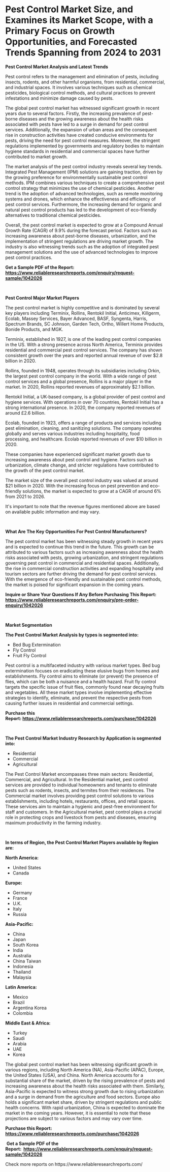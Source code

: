 <p><h1>Pest Control Market Size, and Examines its Market Scope, with a Primary Focus on Growth Opportunities, and Forecasted Trends Spanning from 2024 to 2031</h1></p><p><strong>Pest Control Market Analysis and Latest Trends</strong></p>
<p><p>Pest control refers to the management and elimination of pests, including insects, rodents, and other harmful organisms, from residential, commercial, and industrial spaces. It involves various techniques such as chemical pesticides, biological control methods, and cultural practices to prevent infestations and minimize damage caused by pests.</p><p>The global pest control market has witnessed significant growth in recent years due to several factors. Firstly, the increasing prevalence of pest-borne diseases and the growing awareness about the health risks associated with pests have led to a surge in demand for pest control services. Additionally, the expansion of urban areas and the consequent rise in construction activities have created conducive environments for pests, driving the need for pest control measures. Moreover, the stringent regulations implemented by governments and regulatory bodies to maintain hygiene standards in residential and commercial spaces have further contributed to market growth.</p><p>The market analysis of the pest control industry reveals several key trends. Integrated Pest Management (IPM) solutions are gaining traction, driven by the growing preference for environmentally sustainable pest control methods. IPM combines various techniques to create a comprehensive pest control strategy that minimizes the use of chemical pesticides. Another trend is the adoption of advanced technologies, such as remote monitoring systems and drones, which enhance the effectiveness and efficiency of pest control services. Furthermore, the increasing demand for organic and natural pest control products has led to the development of eco-friendly alternatives to traditional chemical pesticides.</p><p>Overall, the pest control market is expected to grow at a Compound Annual Growth Rate (CAGR) of 9.9% during the forecast period. Factors such as increasing awareness about pest-borne diseases, urbanization, and the implementation of stringent regulations are driving market growth. The industry is also witnessing trends such as the adoption of integrated pest management solutions and the use of advanced technologies to improve pest control practices.</p></p>
<p><strong>Get a Sample PDF of the Report:&nbsp; <a href="https://www.reliableresearchreports.com/enquiry/request-sample/1042026">https://www.reliableresearchreports.com/enquiry/request-sample/1042026</a></strong></p>
<p>&nbsp;</p>
<p><strong>Pest Control Major Market Players</strong></p>
<p><p>The pest control market is highly competitive and is dominated by several key players including Terminix, Rollins, Rentokil Initial, Anticimex, Killgerm, Ecolab, Massey Services, Bayer Advanced, BASF, Syngenta, Harris, Spectrum Brands, SC Johnson, Garden Tech, Ortho, Willert Home Products, Bonide Products, and MGK.</p><p>Terminix, established in 1927, is one of the leading pest control companies in the US. With a strong presence across North America, Terminix provides residential and commercial pest control services. The company has shown consistent growth over the years and reported annual revenue of over $2.8 billion in 2020.</p><p>Rollins, founded in 1948, operates through its subsidiaries including Orkin, the largest pest control company in the world. With a wide range of pest control services and a global presence, Rollins is a major player in the market. In 2020, Rollins reported revenues of approximately $2.1 billion.</p><p>Rentokil Initial, a UK-based company, is a global provider of pest control and hygiene services. With operations in over 70 countries, Rentokil Initial has a strong international presence. In 2020, the company reported revenues of around £2.6 billion.</p><p>Ecolab, founded in 1923, offers a range of products and services including pest elimination, cleaning, and sanitizing solutions. The company operates globally and serves various industries including hospitality, food processing, and healthcare. Ecolab reported revenues of over $10 billion in 2020.</p><p>These companies have experienced significant market growth due to increasing awareness about pest control and hygiene. Factors such as urbanization, climate change, and stricter regulations have contributed to the growth of the pest control market.</p><p>The market size of the overall pest control industry was valued at around $21 billion in 2020. With the increasing focus on pest prevention and eco-friendly solutions, the market is expected to grow at a CAGR of around 6% from 2021 to 2026.</p><p>It's important to note that the revenue figures mentioned above are based on available public information and may vary.</p></p>
<p>&nbsp;</p>
<p><strong>What Are The Key Opportunities For Pest Control Manufacturers?</strong></p>
<p><p>The pest control market has been witnessing steady growth in recent years and is expected to continue this trend in the future. This growth can be attributed to various factors such as increasing awareness about the health risks associated with pests, growing urbanization, and stringent regulations governing pest control in commercial and residential spaces. Additionally, the rise in commercial construction activities and expanding hospitality and tourism sectors are further driving the demand for pest control services. With the emergence of eco-friendly and sustainable pest control methods, the market is poised for significant expansion in the coming years.</p></p>
<p><strong>Inquire or Share Your Questions If Any Before Purchasing This Report: <a href="https://www.reliableresearchreports.com/enquiry/pre-order-enquiry/1042026">https://www.reliableresearchreports.com/enquiry/pre-order-enquiry/1042026</a></strong></p>
<p>&nbsp;</p>
<p><strong>Market Segmentation</strong></p>
<p><strong>The Pest Control Market Analysis by types is segmented into:</strong></p>
<p><ul><li>Bed Bug Extermination</li><li>Fly Control</li><li>Fruit Fly Control</li></ul></p>
<p><p>Pest control is a multifaceted industry with various market types. Bed bug extermination focuses on eradicating these elusive bugs from homes and establishments. Fly control aims to eliminate (or prevent) the presence of flies, which can be both a nuisance and a health hazard. Fruit fly control targets the specific issue of fruit flies, commonly found near decaying fruits and vegetables. All these market types involve implementing effective strategies to identify, eliminate, and prevent the respective pests from causing further issues in residential and commercial settings.</p></p>
<p><strong>Purchase this Report:&nbsp;<a href="https://www.reliableresearchreports.com/purchase/1042026">https://www.reliableresearchreports.com/purchase/1042026</a></strong></p>
<p>&nbsp;</p>
<p><strong>The Pest Control Market Industry Research by Application is segmented into:</strong></p>
<p><ul><li>Residential</li><li>Commercial</li><li>Agricultural</li></ul></p>
<p><p>The Pest Control Market encompasses three main sectors: Residential, Commercial, and Agricultural. In the Residential market, pest control services are provided to individual homeowners and tenants to eliminate pests such as rodents, insects, and termites from their residences. The Commercial market involves providing pest control solutions to various establishments, including hotels, restaurants, offices, and retail spaces. These services aim to maintain a hygienic and pest-free environment for staff and customers. In the Agricultural market, pest control plays a crucial role in protecting crops and livestock from pests and diseases, ensuring maximum productivity in the farming industry.</p></p>
<p>&nbsp;</p>
<p><strong>In terms of Region, the Pest Control Market Players available by Region are:</strong></p>
<p>
    <p> <strong> North America: </strong>
        <ul>
            <li>United States</li>
            <li>Canada</li>
        </ul>
        </p> 
    <p> <strong> Europe: </strong>
        <ul>
            <li>Germany</li>
            <li>France</li>
            <li>U.K.</li>
            <li>Italy</li>
            <li>Russia</li>
        </ul>
        </p> 
    <p> <strong> Asia-Pacific: </strong>
        <ul>
            <li>China</li>
            <li>Japan</li>
            <li>South Korea</li>
            <li>India</li>
            <li>Australia</li>
            <li>China Taiwan</li>
            <li>Indonesia</li>
            <li>Thailand</li>
            <li>Malaysia</li>
        </ul>
        </p> 
    <p> <strong> Latin America: </strong>
        <ul>
            <li>Mexico</li>
            <li>Brazil</li>
            <li>Argentina Korea</li>
            <li>Colombia</li>
        </ul>
        </p> 
    <p> <strong> Middle East & Africa: </strong>
        <ul>
            <li>Turkey</li>
            <li>Saudi</li>
            <li>Arabia</li>
            <li>UAE</li>
            <li>Korea</li>
        </ul>
    </p>
    </p>
<p><p>The global pest control market has been witnessing significant growth in various regions, including North America (NA), Asia-Pacific (APAC), Europe, the United States (USA), and China. North America accounts for a substantial share of the market, driven by the rising prevalence of pests and increasing awareness about the health risks associated with them. Similarly, Asia-Pacific is expected to witness strong growth due to rising urbanization and a surge in demand from the agriculture and food sectors. Europe also holds a significant market share, driven by stringent regulations and public health concerns. With rapid urbanization, China is expected to dominate the market in the coming years. However, it is essential to note that these projections are subject to various factors and may vary over time.</p></p>
<p><strong>Purchase this Report: <a href="https://www.reliableresearchreports.com/purchase/1042026">https://www.reliableresearchreports.com/purchase/1042026</a></strong></p>
<p>&nbsp;<strong>Get a Sample PDF of the Report:&nbsp;&nbsp;<a href="https://www.reliableresearchreports.com/enquiry/request-sample/1042026">https://www.reliableresearchreports.com/enquiry/request-sample/1042026</a></strong></p>
<p><strong></strong></p>
<p>Check more reports on https://www.reliableresearchreports.com/</p>